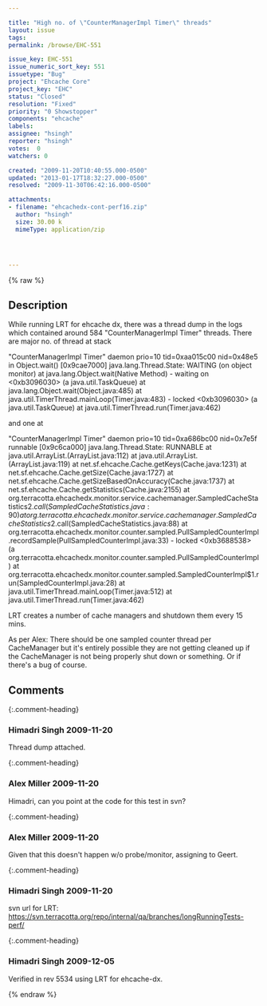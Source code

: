 ```yaml
---

title: "High no. of \"CounterManagerImpl Timer\" threads"
layout: issue
tags: 
permalink: /browse/EHC-551

issue_key: EHC-551
issue_numeric_sort_key: 551
issuetype: "Bug"
project: "Ehcache Core"
project_key: "EHC"
status: "Closed"
resolution: "Fixed"
priority: "0 Showstopper"
components: "ehcache"
labels: 
assignee: "hsingh"
reporter: "hsingh"
votes:  0
watchers: 0

created: "2009-11-20T10:40:55.000-0500"
updated: "2013-01-17T18:32:27.000-0500"
resolved: "2009-11-30T06:42:16.000-0500"

attachments:
- filename: "ehcachedx-cont-perf16.zip"
  author: "hsingh"
  size: 30.00 k
  mimeType: application/zip




---
```


{% raw %}

## Description

<div markdown="1" class="description">

While running LRT for ehcache dx, there was a thread dump in the logs which contained around 584 "CounterManagerImpl Timer" threads. There are major no. of thread at stack

"CounterManagerImpl Timer" daemon prio=10 tid=0xaa015c00 nid=0x48e5 in
Object.wait() [0x9cae7000]
   java.lang.Thread.State: WAITING (on object monitor)
	at java.lang.Object.wait(Native Method)
	- waiting on <0xb3096030> (a java.util.TaskQueue)
	at java.lang.Object.wait(Object.java:485)
	at java.util.TimerThread.mainLoop(Timer.java:483)
	- locked <0xb3096030> (a java.util.TaskQueue)
	at java.util.TimerThread.run(Timer.java:462)

and one at

"CounterManagerImpl Timer" daemon prio=10 tid=0xa686bc00 nid=0x7e5f runnable [0x9c6ca000]
   java.lang.Thread.State: RUNNABLE
	at java.util.ArrayList.<init>(ArrayList.java:112)
	at java.util.ArrayList.<init>(ArrayList.java:119)
	at net.sf.ehcache.Cache.getKeys(Cache.java:1231)
	at net.sf.ehcache.Cache.getSize(Cache.java:1727)
	at net.sf.ehcache.Cache.getSizeBasedOnAccuracy(Cache.java:1737)
	at net.sf.ehcache.Cache.getStatistics(Cache.java:2155)
	at org.terracotta.ehcachedx.monitor.service.cachemanager.SampledCacheStatistics$2.call(SampledCacheStatistics.java:90)
	at org.terracotta.ehcachedx.monitor.service.cachemanager.SampledCacheStatistics$2.call(SampledCacheStatistics.java:88)
	at org.terracotta.ehcachedx.monitor.counter.sampled.PullSampledCounterImpl.recordSample(PullSampledCounterImpl.java:33)
	- locked <0xb3688538> (a org.terracotta.ehcachedx.monitor.counter.sampled.PullSampledCounterImpl)
	at org.terracotta.ehcachedx.monitor.counter.sampled.SampledCounterImpl$1.run(SampledCounterImpl.java:28)
	at java.util.TimerThread.mainLoop(Timer.java:512)
	at java.util.TimerThread.run(Timer.java:462)

LRT creates a number of cache managers and shutdown them every 15 mins.

As per Alex:
There should be one sampled counter thread per CacheManager but it's entirely possible they are not getting cleaned up if the CacheManager is not being properly shut down or something.  Or if there's a bug of course.  

</div>

## Comments


{:.comment-heading}
### **Himadri Singh** <span class="date">2009-11-20</span>

<div markdown="1" class="comment">

Thread dump attached.

</div>


{:.comment-heading}
### **Alex Miller** <span class="date">2009-11-20</span>

<div markdown="1" class="comment">

Himadri, can you point at the code for this test in svn?

</div>


{:.comment-heading}
### **Alex Miller** <span class="date">2009-11-20</span>

<div markdown="1" class="comment">

Given that this doesn't happen w/o probe/monitor, assigning to Geert.

</div>


{:.comment-heading}
### **Himadri Singh** <span class="date">2009-11-20</span>

<div markdown="1" class="comment">

svn url for LRT: https://svn.terracotta.org/repo/internal/qa/branches/longRunningTests-perf/

</div>


{:.comment-heading}
### **Himadri Singh** <span class="date">2009-12-05</span>

<div markdown="1" class="comment">

Verified in rev 5534 using LRT for ehcache-dx.

</div>



{% endraw %}

